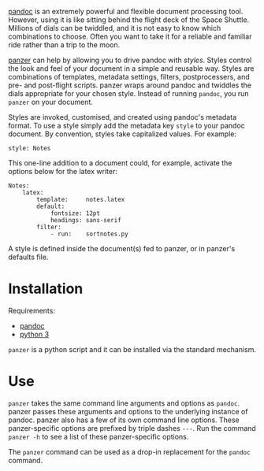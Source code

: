 [pandoc][] is an extremely powerful and flexible document processing tool. 
    However, using it is like sitting behind the flight deck of the Space Shuttle. 
    Millions of dials can be twiddled, and it is not easy to know which combinations to choose. 
    Often you want to take it for a reliable and familiar ride rather than a trip to the moon. 

[panzer][] can help by allowing you to drive pandoc with *styles*. 
    Styles control the look and feel of your document in a simple and reusable way. 
    Styles are combinations of templates, metadata settings, filters, postprocessers, and pre- and post-flight scripts. 
    panzer wraps around pandoc and twiddles the dials appropriate for your chosen style. 
    Instead of running `pandoc`, you run `panzer` on your document.

Styles are invoked, customised, and created using pandoc's metadata format.
    To use a style simply add the metadata key `style` to your pandoc document. 
    By convention, styles take capitalized values. 
    For example:

``` {.yaml}
style: Notes
```

This one-line addition to a document could, for example, activate the options below for the latex writer:

``` {.yaml}
Notes:
    latex:
        template:     notes.latex
        default:
            fontsize: 12pt
            headings: sans-serif
        filter:       
            - run:    sortnotes.py
```

A style is defined inside the document(s) fed to panzer, or in panzer's defaults file.

<!--Like pandoc, panzer expects all input to be encoded in utf-8, and yields-->
<!--all output in utf-8. This also to all interactions between panzer and-->
<!--processes that it spawns (scripts, etc.).-->


# Installation

Requirements:

* [pandoc][]
* [python 3][]

`panzer` is a python script and it can be installed via the standard mechanism.



# Use

`panzer` takes the same command line arguments and options as `pandoc`.
    panzer passes these arguments and options to the underlying instance of pandoc.
    panzer also has a few of its own command line options.
    These panzer-specific options are prefixed by triple dashes `---`.
    Run the command `panzer -h` to see a list of these panzer-specific options.

The `panzer` command can be used as a drop-in replacement for the `pandoc` command.

[pandoc]: http://johnmacfarlane.net/pandoc/index.html
[panzer]: https://github.com/msprev
[python 3]: https://www.python.org/download/releases/3.0

